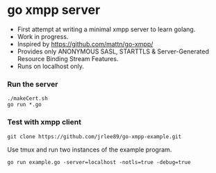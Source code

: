 # go xmpp server
- First attempt at writing a minimal xmpp server to learn golang.
- Work in progress.
- Inspired by https://github.com/mattn/go-xmpp/
- Provides only ANONYMOUS SASL, STARTTLS & Server-Generated Resource Binding Stream Features.
- Runs on localhost only.

### Run the server
```
./makeCert.sh
go run *.go
```

### Test with xmpp client
```
git clone https://github.com/jrlee89/go-xmpp-example.git
```
Use tmux and run two instances of the example program.
```
go run example.go -server=localhost -notls=true -debug=true
```



